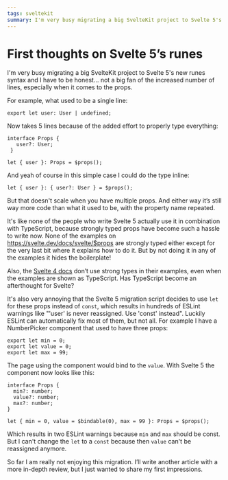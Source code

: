 ```yaml
---
tags: sveltekit
summary: I'm very busy migrating a big SvelteKit project to Svelte 5's new runes syntax and I have to be honest... not a big fan of the increased number of lines, especially when it comes to the props.
---
```


# First thoughts on Svelte 5’s runes

I'm very busy migrating a big SvelteKit project to Svelte 5's new runes syntax and I have to be honest... not a big fan of the increased number of lines, especially when it comes to the props.

For example, what used to be a single line:

```
export let user: User | undefined;
```

Now takes 5 lines because of the added effort to properly type everything:

```
interface Props {
   user?: User;
 }

let { user }: Props = $props();
```

And yeah of course in this simple case I could do the type inline:

```
let { user }: { user?: User } = $props();
```

But that doesn't scale when you have multiple props. And either way it’s still way more code than what it used to be, with the property name repeated.

It's like none of the people who write Svelte 5 actually use it in combination with TypeScript, because strongly typed props have become such a hassle to write now. None of the examples on https://svelte.dev/docs/svelte/$props are strongly typed either except for the very last bit where it explains how to do it. But by not doing it in any of the examples it hides the boilerplate!

Also, the [Svelte 4 docs](https://v4.svelte.dev/docs/introduction) don’t use strong types in their examples, even when the examples are shown as TypeScript. Has TypeScript become an afterthought for Svelte?

It's also very annoying that the Svelte 5 migration script decides to use `let` for these props instead of `const`, which results in hundreds of ESLint warnings like "'user' is never reassigned. Use 'const' instead". Luckily ESLint can automatically fix most of them, but not all. For example I have a NumberPicker component that used to have three props:

```
export let min = 0;
export let value = 0;
export let max = 99;
```

The page using the component would bind to the `value`. With Svelte 5 the component now looks like this:

```
interface Props {
  min?: number;
  value?: number;
  max?: number;
}

let { min = 0, value = $bindable(0), max = 99 }: Props = $props();
```

Which results in two ESLint warnings because `min` and `max` should be const. But I can't change the `let` to a `const` because then `value` can't be reassigned anymore.

So far I am really not enjoying this migration. I’ll write another article with a more in-depth review, but I just wanted to share my first impressions.